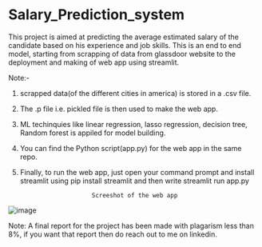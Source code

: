# Salary_Prediction_system

This project is aimed at predicting the average estimated salary of the candidate based on his experience and job skills. This is an end to end model, starting from scrapping of data from glassdoor website to the deployment and making of web app using streamlit.

Note:- 

1) scrapped data(of the different cities in america) is stored in a .csv file. 
2) The .p file i.e. pickled file is then used to make the web app.
3) ML techinquies like linear regression, lasso regression, decision tree, Random forest is appiled for model building.
4) You can find the Python script(app.py) for the web app in the same repo.
5) Finally, to run the web app, just open your command prompt and install streamlit using pip install streamlit and then write streamlit run app.py
        
        
        
        
        
       
       
                           Screeshot of the web app
       
![image](https://user-images.githubusercontent.com/63040520/116855777-950fd480-ac17-11eb-915d-0caf4e7a6e37.png)











Note:
A final report for the project has been made with plagarism less than 8%, if you want that report then do reach out to me on linkedin.



